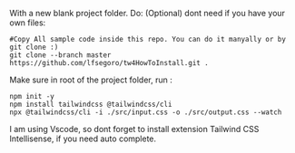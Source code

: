With a new blank project folder. Do:
(Optional) dont need if you have your own files:
```
#Copy All sample code inside this repo. You can do it manyally or by git clone :)
git clone --branch master https://github.com/lfsegoro/tw4HowToInstall.git .

```
Make sure in root of the project folder, run :
```
npm init -y
npm install tailwindcss @tailwindcss/cli
npx @tailwindcss/cli -i ./src/input.css -o ./src/output.css --watch

```
I am using Vscode, so dont forget to install extension Tailwind CSS Intellisense, if you need auto complete.
